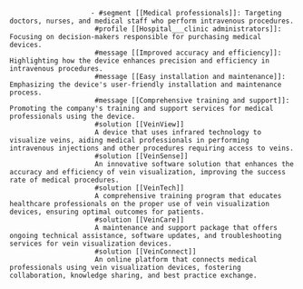 						- #segment [[Medical professionals]]: Targeting doctors, nurses, and medical staff who perform intravenous procedures.
						 #profile [[Hospital___clinic administrators]]: Focusing on decision-makers responsible for purchasing medical devices.
						 #message [[Improved accuracy and efficiency]]: Highlighting how the device enhances precision and efficiency in intravenous procedures.
						 #message [[Easy installation and maintenance]]: Emphasizing the device's user-friendly installation and maintenance process.
						 #message [[Comprehensive training and support]]: Promoting the company's training and support services for medical professionals using the device.
						 #solution [[VeinView]]
						 A device that uses infrared technology to visualize veins, aiding medical professionals in performing intravenous injections and other procedures requiring access to veins.
						 #solution [[VeinSense]]
						 An innovative software solution that enhances the accuracy and efficiency of vein visualization, improving the success rate of medical procedures.
						 #solution [[VeinTech]]
						 A comprehensive training program that educates healthcare professionals on the proper use of vein visualization devices, ensuring optimal outcomes for patients.
						 #solution [[VeinCare]]
						 A maintenance and support package that offers ongoing technical assistance, software updates, and troubleshooting services for vein visualization devices.
						 #solution [[VeinConnect]]
						 An online platform that connects medical professionals using vein visualization devices, fostering collaboration, knowledge sharing, and best practice exchange.



